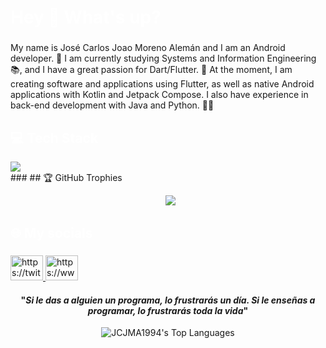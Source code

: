  <h1 align="left" style="color:white;" >Hey 👋 What's up?</h1>
 
 ###

<p align="left">My name is José Carlos Joao Moreno Alemán and I am an Android developer. 🚀 I am currently studying Systems and Information Engineering 📚, and I have a great passion for Dart/Flutter. 💙 At the moment, I am creating software and applications using Flutter, as well as native Android applications with Kotlin and Jetpack Compose. I also have experience in back-end development with Java and Python. 📱👀</p>

###

<h2 align="left" style="color:white;" >💻 Tech Stack</h2>
<div align="left">
  <a href="#">
    <img src="https://skillicons.dev/icons?i=dart,flutter,firebase,kotlin,python,java,figma,vscode,androidstudio,git,github&theme=dark" />
  </a>
 
</div>
###
## 🏆 GitHub Trophies
<p align="center">&nbsp;
  <a><img src="https://github-profile-trophy.vercel.app/?username=JCJMA1994&row=2&column=4&theme=gitdimmed&no-frame=false&no-bg=false&margin-w=4" /></a>
 </p>

###

<h2 align="left" style="color:white;" >🌐 My socials</h2>

###

<div align="left">
   <a href="https://twitter.com/joao_moreno_dev" target="blank">
     <img src="https://raw.githubusercontent.com/maurodesouza/profile-readme-generator/master/src/assets/icons/social/twitter/default.svg" width="52" height="40" alt="https://twitter.com/joao_moreno_dev" />
   </a>
     
     
  <a href="https://www.linkedin.com/in/jose-carlos-joao-moreno-aleman" target="blank">
    <img src="https://raw.githubusercontent.com/maurodesouza/profile-readme-generator/master/src/assets/icons/social/linkedin/default.svg" width="52" height="40" alt="https://www.linkedin.com/in/jose-carlos-joao-moreno-aleman" />
  </a>
     
</div>




<span align="center">
  <span>
    <h4 align="center">"<em>Si le das a alguien un programa, lo frustrarás un día. Si le enseñas a programar, lo frustrarás toda la vida</em>"
    </h4>
</span>


![JCJMA1994's Top Languages](https://github-readme-stats.vercel.app/api/top-langs/?username=JCJMA1994&theme=dracula&show_icons=true&hide_border=true&layout=compact)
